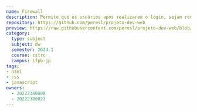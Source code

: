 ```yaml
---
name: Firewall
description: Permite que os usuários após realizarem o login, sejam redirecionados para uma página de simulação de firewall, onde eles possuem permissões de adionarem ou removerem regras do firewall.
repository: https://github.com/peresl/projeto-dev-web
preview: https://raw.githubusercontent.com/peresl/projeto-dev-web/blob/main/Firewall_VF/firewall.png
category:
  type: subject
  subject: dw
  semester: 2024.1
  course: cstrc
  campus: ifpb-jp
tags:
- html  
- css
- javascript
owners:
  - 20222380008
  - 20222380023
---
```

